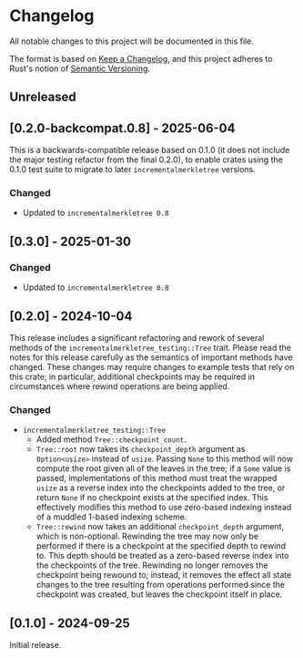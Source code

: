 # Changelog
All notable changes to this project will be documented in this file.

The format is based on [Keep a Changelog](https://keepachangelog.com/en/1.0.0/),
and this project adheres to Rust's notion of
[Semantic Versioning](https://semver.org/spec/v2.0.0.html).

## Unreleased

## [0.2.0-backcompat.0.8] - 2025-06-04

This is a backwards-compatible release based on 0.1.0 (it does not include the
major testing refactor from the final 0.2.0), to enable crates using the 0.1.0
test suite to migrate to later `incrementalmerkletree` versions.

### Changed
- Updated to `incrementalmerkletree 0.8`

## [0.3.0] - 2025-01-30

### Changed
- Updated to `incrementalmerkletree 0.8`

## [0.2.0] - 2024-10-04

This release includes a significant refactoring and rework of several methods
of the `incrementalmerkletree_testing::Tree` trait. Please read the notes for
this release carefully as the semantics of important methods have changed.
These changes may require changes to example tests that rely on this crate; in
particular, additional checkpoints may be required in circumstances where
rewind operations are being applied.

### Changed
- `incrementalmerkletree_testing::Tree`
  - Added method `Tree::checkpoint_count`.
  - `Tree::root` now takes its `checkpoint_depth` argument as `Option<usize>`
    instead of `usize`. Passing `None` to this method will now compute the root
    given all of the leaves in the tree; if a `Some` value is passed,
    implementations of this method must treat the wrapped `usize` as a reverse
    index into the checkpoints added to the tree, or return `None` if no
    checkpoint exists at the specified index. This effectively modifies this
    method to use zero-based indexing instead of a muddled 1-based indexing
    scheme.
  - `Tree::rewind` now takes an additional `checkpoint_depth` argument, which
    is non-optional. Rewinding the tree may now only be performed if there is
    a checkpoint at the specified depth to rewind to. This depth should be
    treated as a zero-based reverse index into the checkpoints of the tree.
    Rewinding no longer removes the checkpoint being rewound to; instead, it
    removes the effect all state changes to the tree resulting from
    operations performed since the checkpoint was created, but leaves the
    checkpoint itself in place.

## [0.1.0] - 2024-09-25
Initial release.
